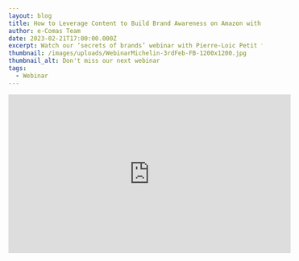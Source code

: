 ```yaml
---
layout: blog
title: How to Leverage Content to Build Brand Awareness on Amazon with Michelin
author: e-Comas Team
date: 2023-02-21T17:00:00.000Z
excerpt: Watch our ‘secrets of brands’ webinar with Pierre-Loic Petit from Michelin to learn more about the importance of content, effective content types, and tips on how to use it to increase your brand visibility.
thumbnail: /images/uploads/WebinarMichelin-3rdFeb-FB-1200x1200.jpg
thumbnail_alt: Don't miss our next webinar
tags:
  - Webinar
---
```

<iframe width="560" height="315" src="https://www.youtube.com/embed/7exy_ueegQM" title="YouTube video player" frameborder="0" allow="accelerometer; autoplay; clipboard-write; encrypted-media; gyroscope; picture-in-picture; web-share" allowfullscreen></iframe>
